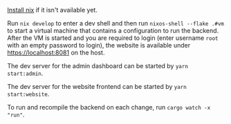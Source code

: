 [Install nix](https://nixos.org/download.html) if it isn't available yet.

Run `nix develop` to enter a dev shell and then run `nixos-shell --flake .#vm` to start a virtual machine that contains a configuration
to run the backend. After the VM is started and you are required to login (enter username `root` with an empty password to login), the website is available under [https://localhost:8081](https://localhost:8081) on the host.

The dev server for the admin dashboard can be started by `yarn start:admin`.

The dev server for the website frontend can be started by `yarn start:website`.

To run and recompile the backend on each change, run `cargo watch -x "run"`.
